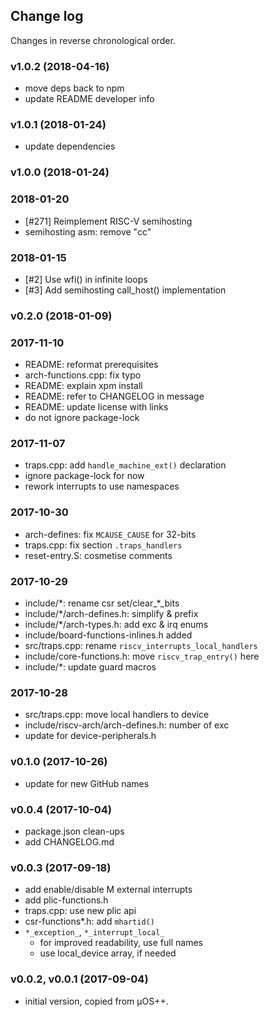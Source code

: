 ## Change log

Changes in reverse chronological order.

### v1.0.2 (2018-04-16)

* move deps back to npm
* update README developer info

### v1.0.1 (2018-01-24)

* update dependencies

### v1.0.0 (2018-01-24)

### 2018-01-20

* [#271] Reimplement RISC-V semihosting
* semihosting asm: remove "cc"

### 2018-01-15

* [#2] Use wfi() in infinite loops
* [#3] Add semihosting call_host() implementation

### v0.2.0 (2018-01-09)

### 2017-11-10

* README: reformat prerequisites
* arch-functions.cpp: fix typo
* README: explain xpm install
* README: refer to CHANGELOG in message
* README: update license with links
* do not ignore package-lock

### 2017-11-07 

* traps.cpp: add `handle_machine_ext()` declaration
* ignore package-lock for now
* rework interrupts to use namespaces

### 2017-10-30 
* arch-defines: fix `MCAUSE_CAUSE` for 32-bits
* traps.cpp: fix section `.traps_handlers`
* reset-entry.S: cosmetise comments

### 2017-10-29 
* include/\*: rename csr set/clear_\*_bits
* include/\*/arch-defines.h: simplify & prefix
* include/\*/arch-types.h: add exc & irq enums
* include/board-functions-inlines.h added
* src/traps.cpp: rename `riscv_interrupts_local_handlers`
* include/core-functions.h: move `riscv_trap_entry()` here
* include/\*: update guard macros

### 2017-10-28

* src/traps.cpp: move local handlers to device
* include/riscv-arch/arch-defines.h: number of exc
* update for device-peripherals.h

### v0.1.0 (2017-10-26)

* update for new GitHub names

### v0.0.4 (2017-10-04)

* package.json clean-ups
* add CHANGELOG.md

### v0.0.3 (2017-09-18)

* add enable/disable M external interrupts
* add plic-functions.h
* traps.cpp: use new plic api
* csr-functions*.h: add `mhartid()`
* `*_exception_`, `*_interrupt_local_`
    * for improved readability, use full names
    * use local_device array, if needed

### v0.0.2, v0.0.1 (2017-09-04)

* initial version, copied from µOS++.


